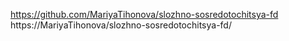 https://github.com/MariyaTihonova/slozhno-sosredotochitsya-fd
https://MariyaTihonova/slozhno-sosredotochitsya-fd/
